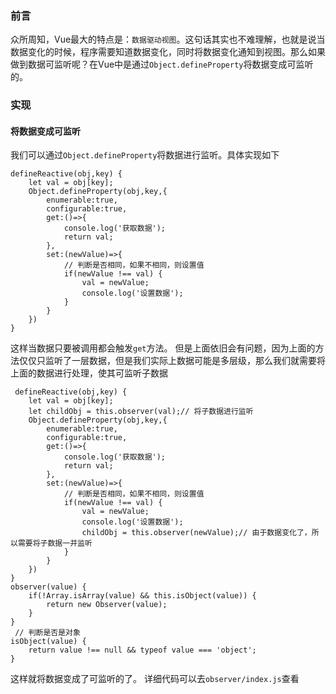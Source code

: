 ### 前言
众所周知，Vue最大的特点是：`数据驱动视图`。这句话其实也不难理解，也就是说当数据变化的时候，程序需要知道数据变化，同时将数据变化通知到视图。那么如果做到数据可监听呢？在Vue中是通过`Object.defineProperty`将数据变成可监听的。
### 实现
#### 将数据变成可监听
我们可以通过`Object.defineProperty`将数据进行监听。具体实现如下
```
defineReactive(obj,key) {
    let val = obj[key];
    Object.defineProperty(obj,key,{
        enumerable:true,
        configurable:true,
        get:()=>{
            console.log('获取数据');
            return val;
        },
        set:(newValue)=>{
            // 判断是否相同，如果不相同，则设置值
            if(newValue !== val) {
                val = newValue;
                console.log('设置数据');
            }
        }
    })
}
```
这样当数据只要被调用都会触发`get`方法。
但是上面依旧会有问题，因为上面的方法仅仅只监听了一层数据，但是我们实际上数据可能是多层级，那么我们就需要将上面的数据进行处理，使其可监听子数据
```
 defineReactive(obj,key) {
    let val = obj[key];
    let childObj = this.observer(val);// 将子数据进行监听
    Object.defineProperty(obj,key,{
        enumerable:true,
        configurable:true,
        get:()=>{
            console.log('获取数据');
            return val;
        },
        set:(newValue)=>{
            // 判断是否相同，如果不相同，则设置值
            if(newValue !== val) {
                val = newValue;
                console.log('设置数据');
                childObj = this.observer(newValue);// 由于数据变化了，所以需要将子数据一并监听
            }
        }
    })
}
observer(value) {
    if(!Array.isArray(value) && this.isObject(value)) {
        return new Observer(value);
    }
}
 // 判断是否是对象
isObject(value) {
    return value !== null && typeof value === 'object';
}
```
这样就将数据变成了可监听的了。
详细代码可以去`observer/index.js`查看